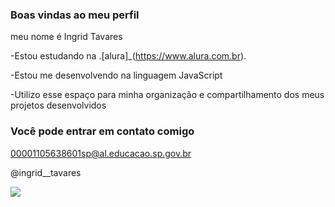 ### Boas vindas ao meu perfil

meu nome é Ingrid Tavares

-Estou estudando na .[alura]_(https://www.alura.com.br).

-Estou me desenvolvendo na linguagem JavaScript

-Utilizo esse espaço para minha organização e compartilhamento dos meus projetos desenvolvidos

### Você pode entrar em contato comigo

00001105638601sp@al.educacao.sp.gov.br

@ingrid__tavares

![](https://tenor.com/pt-BR/view/luffy-mini-luffy-gear-3rd-3rd-gear-one-piece-gif-7857651974926838774)
